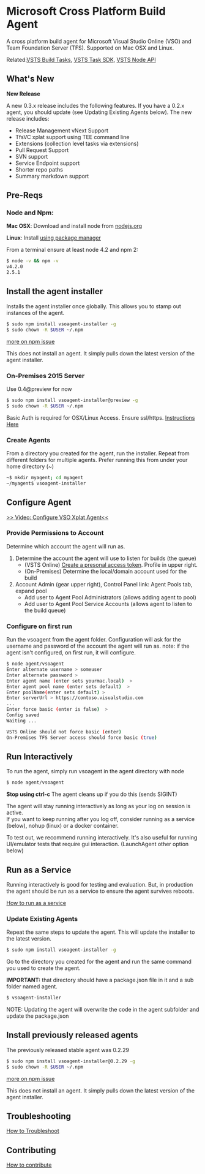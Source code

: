 # Microsoft Cross Platform Build Agent

A cross platform build agent for Microsoft Visual Studio Online (VSO) and Team Foundation Server (TFS).  Supported on Mac OSX and Linux.

Related:[VSTS Build Tasks](https://github.com/Microsoft/vso-agent-tasks), [VSTS Task SDK](https://github.com/Microsoft/vsts-task-lib), [VSTS Node API](https://github.com/Microsoft/vso-node-api)

## What's New

**New Release**

A new 0.3.x release includes the following features.  If you have a 0.2.x agent, you should update (see Updating Existing Agents below).  The new release includes:

  * Release Management vNext Support
  * TfsVC xplat support using TEE command line
  * Extensions (collection level tasks via extensions)
  * Pull Request Support
  * SVN support
  * Service Endpoint support
  * Shorter repo paths
  * Summary markdown support

## Pre-Reqs

### Node and Npm:
**Mac OSX**: Download and install node from [nodejs.org](http://nodejs.org/)

**Linux**: Install [using package manager](https://github.com/joyent/node/wiki/Installing-Node.js-via-package-manager)

From a terminal ensure at least node 4.2 and npm 2:
```bash
$ node -v && npm -v
v4.2.0
2.5.1
```

## Install the agent installer

Installs the agent installer once globally.  This allows you to stamp out instances of the agent.

```bash
$ sudo npm install vsoagent-installer -g
$ sudo chown -R $USER ~/.npm
```

[more on npm issue](http://stackoverflow.com/questions/22152162/npm-cannot-install-dependencies-attempt-to-unlock-something-which-hasnt-been)

This does not install an agent.  It simply pulls down the latest version of the agent installer.

### On-Premises 2015 Server

Use 0.4@preview for now
```bash
$ sudo npm install vsoagent-installer@preview -g
$ sudo chown -R $USER ~/.npm
```

Basic Auth is required for OSX/Linux Access.  Ensure ssl/https.
[Instructions Here](https://github.com/Microsoft/tfs-cli/blob/master/docs/configureBasicAuth.md)

### Create Agents

From a directory you created for the agent, run the installer.  Repeat from different folders for multiple agents.
Prefer running this from under your home directory (~)

```bash
~$ mkdir myagent; cd myagent
~/myagent$ vsoagent-installer
```

## Configure Agent
[>> Video: Configure VSO Xplat Agent<<](http://youtu.be/_snVbL39kyU)

### Provide Permissions to Account

Determine which account the agent will run as.

   1. Determine the account the agent will use to listen for builds (the queue)
      * (VSTS Online) [Create a presonal access token](http://roadtoalm.com/2015/07/22/using-personal-access-tokens-to-access-visual-studio-online/). Profile in upper right.
      * (On-Premises) Determine the local/domain account used for the build
   2. Account Admin (gear upper right), Control Panel link: Agent Pools tab, expand pool
      * Add user to Agent Pool Administrators (allows adding agent to pool)
      * Add user to Agent Pool Service Accounts (allows agent to listen to the build queue)

### Configure on first run

Run the vsoagent from the agent folder.
Configuration will ask for the username and password of the account the agent will run as.
note: if the agent isn't configured, on first run, it will configure.

```bash
$ node agent/vsoagent
Enter alternate username > someuser
Enter alternate password >
Enter agent name (enter sets yourmac.local)  > 
Enter agent pool name (enter sets default)  > 
Enter poolName(enter sets default) > 
Enter serverUrl > https://contoso.visualstudio.com
...
Enter force basic (enter is false)  > 
Config saved
Waiting ...

VSTS Online should not force basic (enter)
On-Premises TFS Server access should force basic (true)
```

## Run Interactively

To run the agent, simply run vsoagent in the agent directory with node

```bash
$ node agent/vsoagent
```

**Stop using ctrl-c**  The agent cleans up if you do this (sends SIGINT)

The agent will stay running interactively as long as your log on session is active.  
If you want to keep running after you log off, consider running as a service (below), nohup (linux) or a docker container.

To test out, we recommend running interactively.  It's also useful for running UI/emulator tests that require gui interaction.  (LaunchAgent other option below)

## Run as a Service

Running interactively is good for testing and evaluation.  But, in production the agent should be run as a service
to ensure the agent survives reboots.

[How to run as a service](service.md)

### Update Existing Agents

Repeat the same steps to update the agent.  This will update the installer to the latest version.

```bash
$ sudo npm install vsoagent-installer -g
```

Go to the directory you created for the agent and run the same command you used to create the agent.

**IMPORTANT:** that directory should have a package.json file in it and a sub folder named agent.

```bash
$ vsoagent-installer
```

NOTE: Updating the agent will overwrite the code in the agent subfolder and update the package.json 

## Install previously released agents

The previously released stable agent was 0.2.29

```bash
$ sudo npm install vsoagent-installer@0.2.29 -g
$ sudo chown -R $USER ~/.npm
```

[more on npm issue](http://stackoverflow.com/questions/22152162/npm-cannot-install-dependencies-attempt-to-unlock-something-which-hasnt-been)

This does not install an agent.  It simply pulls down the latest version of the agent installer.

## Troubleshooting

[How to Troubleshoot](troubleshooting.md)

## Contributing

[How to contribute](contribute.md)
